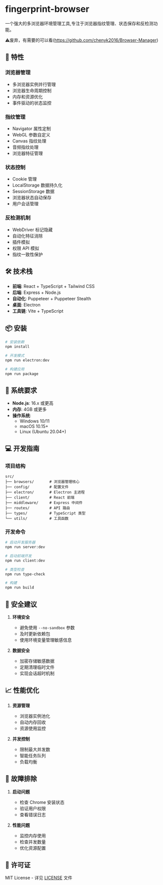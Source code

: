# fingerprint-browser

一个强大的多浏览器环境管理工具,专注于浏览器指纹管理、状态保存和反检测功能。

⚠️废弃，有需要的可以看(https://github.com/chenyk2016/Browser-Manager)

## 🚀 特性

### 浏览器管理
- 多浏览器实例并行管理
- 浏览器生命周期控制
- 内存和资源优化
- 事件驱动的状态监控

### 指纹管理
- Navigator 属性定制
- WebGL 参数自定义
- Canvas 指纹处理
- 音频指纹处理
- 浏览器特征管理

### 状态控制
- Cookie 管理
- LocalStorage 数据持久化
- SessionStorage 数据
- 浏览器状态自动保存
- 用户会话管理

### 反检测机制
- WebDriver 标记隐藏
- 自动化特征消除
- 插件模拟
- 权限 API 模拟
- 指纹一致性保护

## 🛠 技术栈

- **前端**: React + TypeScript + Tailwind CSS
- **后端**: Express + Node.js
- **自动化**: Puppeteer + Puppeteer Stealth
- **桌面**: Electron
- **工具链**: Vite + TypeScript

## 📦 安装

```bash
# 安装依赖
npm install

# 开发模式
npm run electron:dev

# 构建应用
npm run package
```

## 🔧 系统要求

- **Node.js**: 16.x 或更高
- **内存**: 4GB 或更多
- **操作系统**: 
  - Windows 10/11
  - macOS 10.15+
  - Linux (Ubuntu 20.04+)

## 💻 开发指南

### 项目结构
```
src/
├── browsers/       # 浏览器管理核心
├── config/         # 配置文件
├── electron/       # Electron 主进程
├── client/         # React 前端
├── middleware/     # Express 中间件
├── routes/         # API 路由
├── types/          # TypeScript 类型
└── utils/          # 工具函数
```

### 开发命令
```bash
# 启动开发服务器
npm run server:dev

# 启动前端开发
npm run client:dev

# 类型检查
npm run type-check

# 构建
npm run build
```

## 🔐 安全建议

1. **环境安全**
   - 避免使用 `--no-sandbox` 参数
   - 及时更新依赖包
   - 使用环境变量管理敏感信息

2. **数据安全**
   - 加密存储敏感数据
   - 定期清理临时文件
   - 实现会话超时机制

## 📈 性能优化

1. **资源管理**
   - 浏览器实例池化
   - 自动内存回收
   - 资源使用监控

2. **并发控制**
   - 限制最大并发数
   - 智能任务队列
   - 负载均衡

## 🐛 故障排除

1. **启动问题**
   - 检查 Chrome 安装状态
   - 验证用户权限
   - 查看错误日志

2. **性能问题**
   - 监控内存使用
   - 检查并发数量
   - 优化资源配置

## 📄 许可证

MIT License - 详见 [LICENSE](LICENSE) 文件

